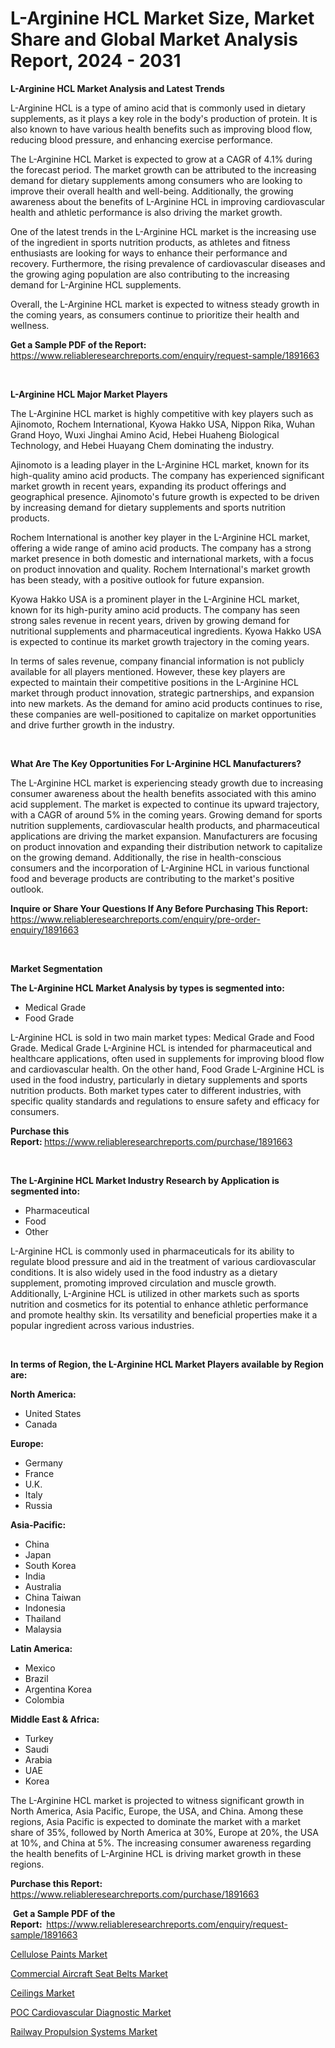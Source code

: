 <p><h1>L-Arginine HCL Market Size, Market Share and Global Market Analysis Report, 2024 - 2031</h1></p><p><strong>L-Arginine HCL Market Analysis and Latest Trends</strong></p>
<p><p>L-Arginine HCL is a type of amino acid that is commonly used in dietary supplements, as it plays a key role in the body's production of protein. It is also known to have various health benefits such as improving blood flow, reducing blood pressure, and enhancing exercise performance.</p><p>The L-Arginine HCL Market is expected to grow at a CAGR of 4.1% during the forecast period. The market growth can be attributed to the increasing demand for dietary supplements among consumers who are looking to improve their overall health and well-being. Additionally, the growing awareness about the benefits of L-Arginine HCL in improving cardiovascular health and athletic performance is also driving the market growth.</p><p>One of the latest trends in the L-Arginine HCL market is the increasing use of the ingredient in sports nutrition products, as athletes and fitness enthusiasts are looking for ways to enhance their performance and recovery. Furthermore, the rising prevalence of cardiovascular diseases and the growing aging population are also contributing to the increasing demand for L-Arginine HCL supplements.</p><p>Overall, the L-Arginine HCL market is expected to witness steady growth in the coming years, as consumers continue to prioritize their health and wellness.</p></p>
<p><strong>Get a Sample PDF of the Report:&nbsp;</strong> <a href="https://www.reliableresearchreports.com/enquiry/request-sample/1891663">https://www.reliableresearchreports.com/enquiry/request-sample/1891663</a></p>
<p>&nbsp;</p>
<p><strong>L-Arginine HCL Major Market Players</strong></p>
<p><p>The L-Arginine HCL market is highly competitive with key players such as Ajinomoto, Rochem International, Kyowa Hakko USA, Nippon Rika, Wuhan Grand Hoyo, Wuxi Jinghai Amino Acid, Hebei Huaheng Biological Technology, and Hebei Huayang Chem dominating the industry.</p><p>Ajinomoto is a leading player in the L-Arginine HCL market, known for its high-quality amino acid products. The company has experienced significant market growth in recent years, expanding its product offerings and geographical presence. Ajinomoto's future growth is expected to be driven by increasing demand for dietary supplements and sports nutrition products.</p><p>Rochem International is another key player in the L-Arginine HCL market, offering a wide range of amino acid products. The company has a strong market presence in both domestic and international markets, with a focus on product innovation and quality. Rochem International's market growth has been steady, with a positive outlook for future expansion.</p><p>Kyowa Hakko USA is a prominent player in the L-Arginine HCL market, known for its high-purity amino acid products. The company has seen strong sales revenue in recent years, driven by growing demand for nutritional supplements and pharmaceutical ingredients. Kyowa Hakko USA is expected to continue its market growth trajectory in the coming years.</p><p>In terms of sales revenue, company financial information is not publicly available for all players mentioned. However, these key players are expected to maintain their competitive positions in the L-Arginine HCL market through product innovation, strategic partnerships, and expansion into new markets. As the demand for amino acid products continues to rise, these companies are well-positioned to capitalize on market opportunities and drive further growth in the industry.</p></p>
<p>&nbsp;</p>
<p><strong>What Are The Key Opportunities For L-Arginine HCL Manufacturers?</strong></p>
<p><p>The L-Arginine HCL market is experiencing steady growth due to increasing consumer awareness about the health benefits associated with this amino acid supplement. The market is expected to continue its upward trajectory, with a CAGR of around 5% in the coming years. Growing demand for sports nutrition supplements, cardiovascular health products, and pharmaceutical applications are driving the market expansion. Manufacturers are focusing on product innovation and expanding their distribution network to capitalize on the growing demand. Additionally, the rise in health-conscious consumers and the incorporation of L-Arginine HCL in various functional food and beverage products are contributing to the market's positive outlook.</p></p>
<p><strong>Inquire or Share Your Questions If Any Before Purchasing This Report:</strong> <a href="https://www.reliableresearchreports.com/enquiry/pre-order-enquiry/1891663">https://www.reliableresearchreports.com/enquiry/pre-order-enquiry/1891663</a></p>
<p>&nbsp;</p>
<p><strong>Market Segmentation</strong></p>
<p><strong>The L-Arginine HCL Market Analysis by types is segmented into:</strong></p>
<p><ul><li>Medical Grade</li><li>Food Grade</li></ul></p>
<p><p>L-Arginine HCL is sold in two main market types: Medical Grade and Food Grade. Medical Grade L-Arginine HCL is intended for pharmaceutical and healthcare applications, often used in supplements for improving blood flow and cardiovascular health. On the other hand, Food Grade L-Arginine HCL is used in the food industry, particularly in dietary supplements and sports nutrition products. Both market types cater to different industries, with specific quality standards and regulations to ensure safety and efficacy for consumers.</p></p>
<p><strong>Purchase this Report:&nbsp;</strong><a href="https://www.reliableresearchreports.com/purchase/1891663">https://www.reliableresearchreports.com/purchase/1891663</a></p>
<p>&nbsp;</p>
<p><strong>The L-Arginine HCL Market Industry Research by Application is segmented into:</strong></p>
<p><ul><li>Pharmaceutical</li><li>Food</li><li>Other</li></ul></p>
<p><p>L-Arginine HCL is commonly used in pharmaceuticals for its ability to regulate blood pressure and aid in the treatment of various cardiovascular conditions. It is also widely used in the food industry as a dietary supplement, promoting improved circulation and muscle growth. Additionally, L-Arginine HCL is utilized in other markets such as sports nutrition and cosmetics for its potential to enhance athletic performance and promote healthy skin. Its versatility and beneficial properties make it a popular ingredient across various industries.</p></p>
<p>&nbsp;</p>
<p><strong>In terms of Region, the L-Arginine HCL Market Players available by Region are:</strong></p>
<p>
    <p> <strong> North America: </strong>
        <ul>
            <li>United States</li>
            <li>Canada</li>
        </ul>
        </p> 
    <p> <strong> Europe: </strong>
        <ul>
            <li>Germany</li>
            <li>France</li>
            <li>U.K.</li>
            <li>Italy</li>
            <li>Russia</li>
        </ul>
        </p> 
    <p> <strong> Asia-Pacific: </strong>
        <ul>
            <li>China</li>
            <li>Japan</li>
            <li>South Korea</li>
            <li>India</li>
            <li>Australia</li>
            <li>China Taiwan</li>
            <li>Indonesia</li>
            <li>Thailand</li>
            <li>Malaysia</li>
        </ul>
        </p> 
    <p> <strong> Latin America: </strong>
        <ul>
            <li>Mexico</li>
            <li>Brazil</li>
            <li>Argentina Korea</li>
            <li>Colombia</li>
        </ul>
        </p> 
    <p> <strong> Middle East & Africa: </strong>
        <ul>
            <li>Turkey</li>
            <li>Saudi</li>
            <li>Arabia</li>
            <li>UAE</li>
            <li>Korea</li>
        </ul>
    </p>
    </p>
<p><p>The L-Arginine HCL market is projected to witness significant growth in North America, Asia Pacific, Europe, the USA, and China. Among these regions, Asia Pacific is expected to dominate the market with a market share of 35%, followed by North America at 30%, Europe at 20%, the USA at 10%, and China at 5%. The increasing consumer awareness regarding the health benefits of L-Arginine HCL is driving market growth in these regions.</p></p>
<p><strong>Purchase this Report: </strong><a href="https://www.reliableresearchreports.com/purchase/1891663">https://www.reliableresearchreports.com/purchase/1891663</a></p>
<p>&nbsp;<strong>Get a Sample PDF of the Report:&nbsp;&nbsp;</strong><a href="https://www.reliableresearchreports.com/enquiry/request-sample/1891663">https://www.reliableresearchreports.com/enquiry/request-sample/1891663</a></p>
<p><strong></strong></p>
<p><p><a href="https://view.publitas.com/reportprime-1/cellulose-paints-market-size-share-trends-analysis-report-by-application-regional-outlook-competitive-strategies-and-segment-forecasts-2024-2031/">Cellulose Paints Market</a></p><p><a href="https://meowing-canidae-761.notion.site/Commercial-Aircraft-Seat-Belts-Market-Size-Furnishes-Valuable-Information-Encompassing-Market-Share--5c652d07eed9400d9636b3be53f56211">Commercial Aircraft Seat Belts Market</a></p><p><a href="https://view.publitas.com/reportprime-1/ceilings-market-insights-market-players-and-forecast-till-2031/">Ceilings Market</a></p><p><a href="https://noble-drawer-34c.notion.site/POC-Cardiovascular-Diagnostic-Market-Offers-Provide-Insightful-Data-for-the-Time-Period-from-2024-to-236868c572aa400185d0814fd3ed2c7e">POC Cardiovascular Diagnostic Market</a></p><p><a href="https://fearless-okapi-6c8.notion.site/Railway-Propulsion-Systems-Market-Size-Furnishes-Valuable-Information-Encompassing-Market-Share-Mar-0d4d296021e848d2b04ac80d516eba9d">Railway Propulsion Systems Market</a></p></p>